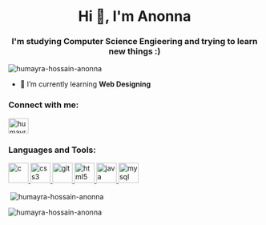 <h1 align="center">Hi 👋, I'm Anonna</h1>
<h3 align="center">I'm studying Computer Science Engieering and trying to learn new things :)</h3>

<p align="left"> <img src="https://komarev.com/ghpvc/?username=humayra-hossain-anonna&label=Profile%20views&color=0e75b6&style=flat" alt="humayra-hossain-anonna" /> </p>

- 🌱 I’m currently learning **Web Designing**

<h3 align="left">Connect with me:</h3>
<p align="left">
<a href="https://linkedin.com/in/humayra-hossain-anonna" target="blank"><img align="center" src="Web-Designing/class3/download.png" alt="humayra-hossain-anonna" height="30" width="40" /></a>
</p>

<h3 align="left">Languages and Tools:</h3>
<p align="left"> <a href="https://www.cprogramming.com/" target="_blank"> <img src="https://devicons.github.io/devicon/devicon.git/icons/c/c-original.svg" alt="c" width="40" height="40"/> </a> <a href="https://www.w3schools.com/css/" target="_blank"> <img src="https://devicons.github.io/devicon/devicon.git/icons/css3/css3-original-wordmark.svg" alt="css3" width="40" height="40"/> </a> <a href="https://git-scm.com/" target="_blank"> <img src="https://www.vectorlogo.zone/logos/git-scm/git-scm-icon.svg" alt="git" width="40" height="40"/> </a> <a href="https://www.w3.org/html/" target="_blank"> <img src="https://devicons.github.io/devicon/devicon.git/icons/html5/html5-original-wordmark.svg" alt="html5" width="40" height="40"/> </a> <a href="https://www.java.com" target="_blank"> <img src="https://devicons.github.io/devicon/devicon.git/icons/java/java-original-wordmark.svg" alt="java" width="40" height="40"/> </a> <a href="https://www.mysql.com/" target="_blank"> <img src="https://devicons.github.io/devicon/devicon.git/icons/mysql/mysql-original-wordmark.svg" alt="mysql" width="40" height="40"/> </a> </p>

<p>&nbsp;<img align="center" src="https://github-readme-stats.vercel.app/api?username=humayra-hossain-anonna&show_icons=true&locale=en" alt="humayra-hossain-anonna" /></p>

<p><img align="center" src="https://github-readme-streak-stats.herokuapp.com/?user=humayra-hossain-anonna&" alt="humayra-hossain-anonna" /></p>







